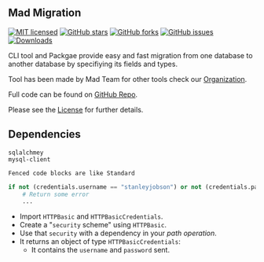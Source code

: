 ## Mad Migration

[![MIT licensed](https://img.shields.io/github/license/marlin-dev/startapp)](https://raw.githubusercontent.com/marlin-dev/startapp/master/LICENSE)
[![GitHub stars](https://img.shields.io/github/stars/marlin-dev/startapp.svg)](https://github.com/marlin-dev/startapp/stargazers)
[![GitHub forks](https://img.shields.io/github/forks/marlin-dev/startapp.svg)](https://github.com/marlin-dev/startapp/network)
[![GitHub issues](https://img.shields.io/github/issues-raw/marlin-dev/startapp)](https://github.com/marlin-dev/startapp/issues)
[![Downloads](https://pepy.tech/badge/startapp)](https://pepy.tech/project/startapp)


CLI tool and Packgae provide easy and fast migration from one database to another database by specifiying its fields and types. 

Tool has been made by Mad Team for other tools check our [Organization](https://github.com/MadMigrationTeam).

Full code can be found on [GitHub Repo](https://github.com/MadMigrationTeam/mad-migration).


Please see the [License](license.md) for further details.



## Dependencies

    sqlalchmey
    mysql-client
    
```
Fenced code blocks are like Standard

```


```python
if not (credentials.username == "stanleyjobson") or not (credentials.password == "swordfish"):
    # Return some error
    ...
```

* Import `HTTPBasic` and `HTTPBasicCredentials`.
* Create a "`security` scheme" using `HTTPBasic`.
* Use that `security` with a dependency in your *path operation*.
* It returns an object of type `HTTPBasicCredentials`:
    * It contains the `username` and `password` sent.